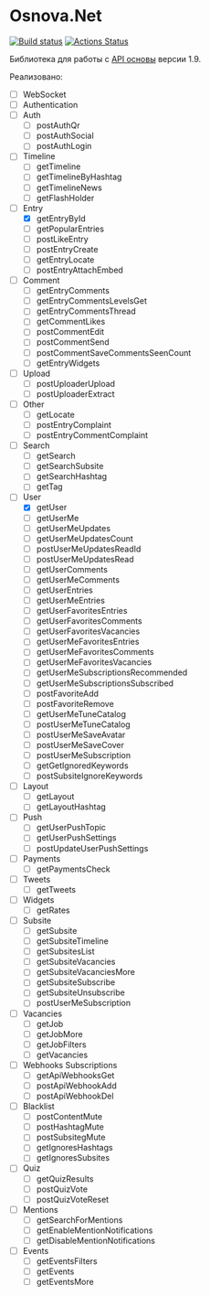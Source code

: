 # Osnova.Net

[![Build status](https://ci.appveyor.com/api/projects/status/feuu4sm52kko3krd?svg=true)](https://ci.appveyor.com/project/Gigas002/osnova-net)
[![Actions Status](https://github.com/Gigas002/Osnova.Net/workflows/.NET%20Core%20CI/badge.svg)](https://github.com/Gigas002/Osnova.Net/actions)

Библиотека для работы с [API основы](https://cmtt-ru.github.io/osnova-api/redoc.html) версии 1.9.

Реализовано:

- [ ] WebSocket
- [ ] Authentication
- [ ] Auth
    - [ ] postAuthQr
    - [ ] postAuthSocial
    - [ ] postAuthLogin
- [ ] Timeline
    - [ ] getTimeline
    - [ ] getTimelineByHashtag
    - [ ] getTimelineNews
    - [ ] getFlashHolder
- [ ] Entry
    - [x] getEntryById
    - [ ] getPopularEntries
    - [ ] postLikeEntry
    - [ ] postEntryCreate
    - [ ] getEntryLocate
    - [ ] postEntryAttachEmbed
- [ ] Comment
    - [ ] getEntryComments
    - [ ] getEntryCommentsLevelsGet
    - [ ] getEntryCommentsThread
    - [ ] getCommentLikes
    - [ ] postCommentEdit
    - [ ] postCommentSend
    - [ ] postCommentSaveCommentsSeenCount
    - [ ] getEntryWidgets
- [ ] Upload
    - [ ] postUploaderUpload
    - [ ] postUploaderExtract
- [ ] Other
    - [ ] getLocate
    - [ ] postEntryComplaint
    - [ ] postEntryCommentComplaint
- [ ] Search
    - [ ] getSearch
    - [ ] getSearchSubsite
    - [ ] getSearchHashtag
    - [ ] getTag
- [ ] User
    - [x] getUser
    - [ ] getUserMe
    - [ ] getUserMeUpdates
    - [ ] getUserMeUpdatesCount
    - [ ] postUserMeUpdatesReadId
    - [ ] postUserMeUpdatesRead
    - [ ] getUserComments
    - [ ] getUserMeComments
    - [ ] getUserEntries
    - [ ] getUserMeEntries
    - [ ] getUserFavoritesEntries
    - [ ] getUserFavoritesComments
    - [ ] getUserFavoritesVacancies
    - [ ] getUserMeFavoritesEntries
    - [ ] getUserMeFavoritesComments
    - [ ] getUserMeFavoritesVacancies
    - [ ] getUserMeSubscriptionsRecommended
    - [ ] getUserMeSubscriptionsSubscribed
    - [ ] postFavoriteAdd
    - [ ] postFavoriteRemove
    - [ ] getUserMeTuneCatalog
    - [ ] postUserMeTuneCatalog
    - [ ] postUserMeSaveAvatar
    - [ ] postUserMeSaveCover
    - [ ] postUserMeSubscription
    - [ ] getGetIgnoredKeywords
    - [ ] postSubsiteIgnoreKeywords
- [ ] Layout
    - [ ] getLayout
    - [ ] getLayoutHashtag
- [ ] Push
    - [ ] getUserPushTopic
    - [ ] getUserPushSettings
    - [ ] postUpdateUserPushSettings
- [ ] Payments
    - [ ] getPaymentsCheck
- [ ] Tweets
    - [ ] getTweets
- [ ] Widgets
    - [ ] getRates
- [ ] Subsite
    - [ ] getSubsite
    - [ ] getSubsiteTimeline
    - [ ] getSubsitesList
    - [ ] getSubsiteVacancies
    - [ ] getSubsiteVacanciesMore
    - [ ] getSubsiteSubscribe
    - [ ] getSubsiteUnsubscribe
    - [ ] postUserMeSubscription
- [ ] Vacancies
    - [ ] getJob
    - [ ] getJobMore
    - [ ] getJobFilters
    - [ ] getVacancies
- [ ] Webhooks Subscriptions
    - [ ] getApiWebhooksGet
    - [ ] postApiWebhookAdd
    - [ ] postApiWebhookDel
- [ ] Blacklist
    - [ ] postContentMute
    - [ ] postHashtagMute
    - [ ] postSubsitegMute
    - [ ] getIgnoresHashtags
    - [ ] getIgnoresSubsites
- [ ] Quiz
    - [ ] getQuizResults
    - [ ] postQuizVote
    - [ ] postQuizVoteReset
- [ ] Mentions
    - [ ] getSearchForMentions
    - [ ] getEnableMentionNotifications
    - [ ] getDisableMentionNotifications
- [ ] Events
    - [ ] getEventsFilters
    - [ ] getEvents
    - [ ] getEventsMore
